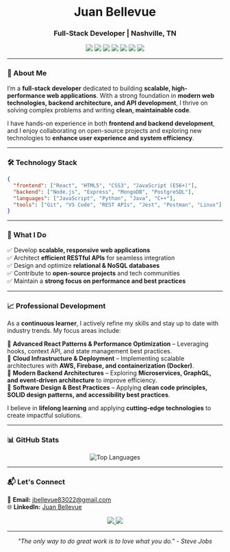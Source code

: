 <h1 align="center">Juan Bellevue</h1>
<h3 align="center">Full-Stack Developer | Nashville, TN</h3>

<p align="center">
  <img src="https://img.shields.io/badge/-JavaScript-F7DF1E?style=flat-square&logo=javascript&logoColor=black">
  <img src="https://img.shields.io/badge/-React-61DAFB?style=flat-square&logo=react&logoColor=black">
  <img src="https://img.shields.io/badge/-Node.js-339933?style=flat-square&logo=node.js&logoColor=white">
  <img src="https://img.shields.io/badge/-Python-3776AB?style=flat-square&logo=python&logoColor=white">
  <img src="https://img.shields.io/badge/-Express.js-000000?style=flat-square&logo=express&logoColor=white">
  <img src="https://img.shields.io/badge/-MongoDB-47A248?style=flat-square&logo=mongodb&logoColor=white">
  <img src="https://img.shields.io/badge/-PostgreSQL-336791?style=flat-square&logo=postgresql&logoColor=white">
</p>


---

### 👋 About Me  

I’m a **full-stack developer** dedicated to building **scalable, high-performance web applications**. With a strong foundation in **modern web technologies, backend architecture, and API development**, I thrive on solving complex problems and writing **clean, maintainable code**.  

I have hands-on experience in both **frontend and backend development**, and I enjoy collaborating on open-source projects and exploring new technologies to **enhance user experience and system efficiency**.

---

### 🛠️ Technology Stack  

```json
{
  "frontend": ["React", "HTML5", "CSS3", "JavaScript (ES6+)"],
  "backend": ["Node.js", "Express", "MongoDB", "PostgreSQL"],
  "languages": ["JavaScript", "Python", "Java", "C++"],
  "tools": ["Git", "VS Code", "REST APIs", "Jest", "Postman", "Linux"]
}
```

---

### 🚀 What I Do  

✅ Develop **scalable, responsive web applications**  
✅ Architect **efficient RESTful APIs** for seamless integration  
✅ Design and optimize **relational & NoSQL databases**  
✅ Contribute to **open-source projects** and tech communities  
✅ Maintain a **strong focus on performance and best practices**  

---

### 📈 Professional Development  

As a **continuous learner**, I actively refine my skills and stay up to date with industry trends. My focus areas include:

🔹 **Advanced React Patterns & Performance Optimization** – Leveraging hooks, context API, and state management best practices.  
🔹 **Cloud Infrastructure & Deployment** – Implementing scalable architectures with **AWS, Firebase, and containerization (Docker)**.  
🔹 **Modern Backend Architectures** – Exploring **Microservices, GraphQL, and event-driven architecture** to improve efficiency.  
🔹 **Software Design & Best Practices** – Applying **clean code principles, SOLID design patterns, and accessibility best practices**.  

I believe in **lifelong learning** and applying **cutting-edge technologies** to create impactful solutions.  

---

### 📊 GitHub Stats  

<div align="center">

![Top Languages](https://github-readme-stats.vercel.app/api/top-langs/?username=codebyjuan&layout=compact&theme=github_dark)  

</div>

---

### 📬 Let's Connect  

📩 **Email:** [jbellevue83022@gmail.com](mailto:jbellevue83022@gmail.com)  
🌐 **LinkedIn:** [Juan Bellevue](https://www.linkedin.com/in/juanbellevue)  

<p align="center">
  <a href="https://www.linkedin.com/in/juanbellevue">
    <img src="https://img.shields.io/badge/LinkedIn-Juan_Bellevue-blue?style=flat-square&logo=linkedin">
  </a>
  <a href="mailto:jbellevue83022@gmail.com">
    <img src="https://img.shields.io/badge/Email-jbellevue83022%40gmail.com-red?style=flat-square&logo=gmail">
  </a>
</p>

---

<p align="center">
  <i>"The only way to do great work is to love what you do." - Steve Jobs</i>
</p>

